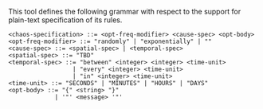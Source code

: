 This tool defines the following grammar with respect to the support for plain-text specification of its rules.

    <chaos-specification> ::= <opt-freq-modifier> <cause-spec> <opt-body>
    <opt-freq-modifier> ::= "randomly" | "exponentially" | ""
    <cause-spec> ::= <spatial-spec> | <temporal-spec>
    <spatial-spec> ::= "TBD"
    <temporal-spec> ::= "between" <integer> <integer> <time-unit> 
                      | "every" <integer> <time-unit> 
                      | "in" <integer> <time-unit>
    <time-unit> ::= "SECONDS" | "MINUTES" | "HOURS" | "DAYS"
    <opt-body> ::= "{" <string> "}" 
                 | '"' <message> '"'
